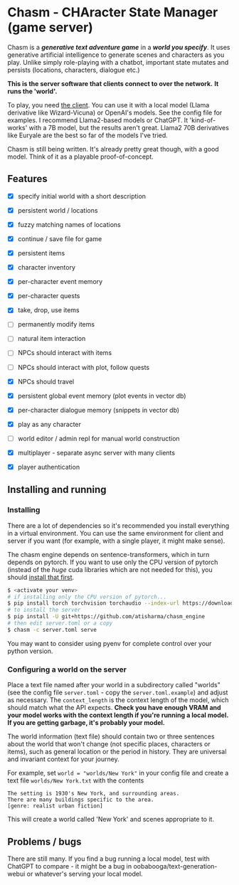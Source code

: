 # Chasm - CHAracter State Manager (game server)

Chasm is a ***generative text adventure game*** in a ***world you
specify***. It uses generative artificial intelligence to generate
scenes and characters as you play. Unlike simply role-playing with a
chatbot, important state mutates and persists (locations, characters,
dialogue etc.)

**This is the server software that clients connect to over the network.**
**It runs the 'world'.**

To play, you need [the client](https://github.com/atisharma/chasm). You can use it with a local model
(Llama derivative like Wizard-Vicuna) or OpenAI's models. See the
config file for examples. I recommend Llama2-based models or ChatGPT.
It 'kind-of-works' with a 7B model, but the results aren't great.
Llama2 70B derivatives like Euryale are the best so far of the models
I've tried.

Chasm is still being written. It's already pretty great though,
with a good model. Think of it as a playable proof-of-concept.


## Features

* [x] specify initial world with a short description
* [x] persistent world / locations
* [x] fuzzy matching names of locations
* [x] continue / save file for game
* [x] persistent items
* [x] character inventory
* [x] per-character event memory
* [x] per-character quests
* [x] take, drop, use items
* [ ] permanently modify items
* [ ] natural item interaction
* [ ] NPCs should interact with items
* [ ] NPCs should interact with plot, follow quests
* [x] NPCs should travel
* [x] persistent global event memory (plot events in vector db)
* [x] per-character dialogue memory (snippets in vector db)
* [x] play as any character
* [ ] world editor / admin repl for manual world construction
* [x] multiplayer - separate async server with many clients
* [x] player authentication


## Installing and running

### Installing

There are a lot of dependencies so it's recommended you install everything in a
virtual environment. You can use the same environment for client and server if
you want (for example, with a single player, it might make sense).

The chasm engine depends on sentence-transformers, which in turn
depends on pytorch. If you want to use only the CPU version of
pytorch (instead of the *huge* cuda libraries which are not needed for
this), you should [install that first](https://pytorch.org/get-started/locally/).

```bash
$ <activate your venv>
# if installing only the CPU version of pytorch...
$ pip install torch torchvision torchaudio --index-url https://download.pytorch.org/whl/cpu
# to install the server
$ pip install -U git+https://github.com/atisharma/chasm_engine
# then edit server.toml or a copy
$ chasm -c server.toml serve
```

You may want to consider using pyenv for complete control over your python
version.


### Configuring a world on the server

Place a text file named after your world in a subdirectory called
"worlds" (see the config file `server.toml` - copy the
`server.toml.example`) and adjust as necessary. The `context_length`
is the context length of the model, which should match what the API
expects. **Check you have enough VRAM and your model works with the
context length if you're running a local model. If you are getting
garbage, it's probably your model.**

The world information (text file) should contain two or three
sentences about the world that won't change (not specific places,
characters or items), such as general location or the period in
history. They are universal and invariant context for your journey.

For example, set `world = "worlds/New York"` in your config file
and create a text file `worlds/New York.txt` with the contents
```
The setting is 1930's New York, and surrounding areas.
There are many buildings specific to the area.
[genre: realist urban fiction]
```
This will create a world called 'New York' and scenes appropriate to it.


## Problems / bugs

There are still many. If you find a bug running a local model, test
with ChatGPT to compare - it might be a bug in
oobabooga/text-generation-webui or whatever's serving your local
model.
